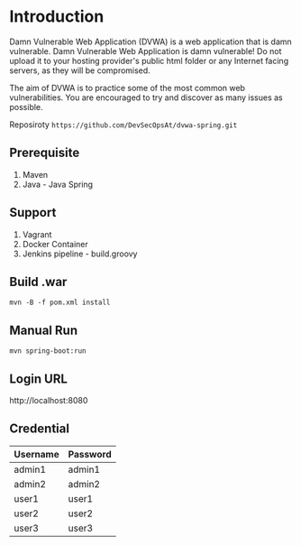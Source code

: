 # Introduction
Damn Vulnerable Web Application (DVWA) is a web application that is damn vulnerable. Damn Vulnerable Web Application is damn vulnerable! Do not upload it to your hosting provider's public html folder or any Internet facing servers, as they will be compromised.

The aim of DVWA is to practice some of the most common web vulnerabilities. You are encouraged to try and discover as many issues as possible.

Reposiroty
`https://github.com/DevSecOpsAt/dvwa-spring.git`

## Prerequisite
1. Maven
2. Java - Java Spring

## Support
1. Vagrant
2. Docker Container
3. Jenkins pipeline - build.groovy

## Build .war
`mvn -B -f pom.xml install`

## Manual Run
`mvn spring-boot:run`

## Login URL
http://localhost:8080

## Credential
| Username | Password |
| -- | -- |
| admin1 | admin1 |
| admin2 | admin2 |
| user1 | user1 |
| user2 | user2 |
| user3 | user3 |
